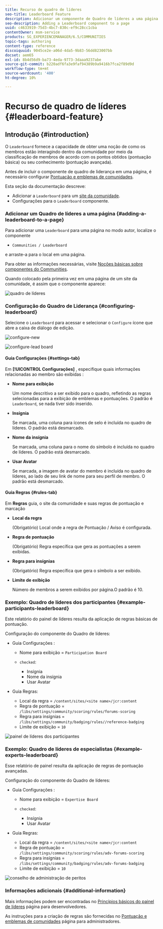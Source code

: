 ```yaml
---
title: Recurso de quadro de líderes
seo-title: Leaderboard Feature
description: Adicionar um componente de Quadro de líderes a uma página
seo-description: Adding a Leaderboard component to a page
uuid: c4633919-75d3-4bc7-830c-ef9c28cc1cba
contentOwner: msm-service
products: SG_EXPERIENCEMANAGER/6.5/COMMUNITIES
topic-tags: authoring
content-type: reference
discoiquuid: 9045ce2e-a06d-4da5-9b83-56dd823007bb
docset: aem65
exl-id: 8b4d56d9-ba73-4eda-9773-3daaa9237abe
source-git-commit: b220adf6fa3e9faf94389b9a9416b7fca2f89d9d
workflow-type: tm+mt
source-wordcount: '400'
ht-degree: 10%

---
```


# Recurso de quadro de líderes {#leaderboard-feature}

## Introdução {#introduction}

O `Leaderboard` fornece a capacidade de obter uma noção de como os membros estão interagindo dentro da comunidade por meio da classificação de membros de acordo com os pontos obtidos (pontuação básica) ou seu conhecimento (pontuação avançada).

Antes de incluir o componente de quadro de liderança em uma página, é necessário configurar [Pontuação e emblemas de comunidades](/help/communities/implementing-scoring.md).

Esta seção da documentação descreve:

* Adicionar a `Leaderboard` para um [site da comunidade](/help/communities/overview.md#community-sites).
* Configurações para o `Leaderboard` componente.

### Adicionar um Quadro de líderes a uma página {#adding-a-leaderboard-to-a-page}

Para adicionar uma `Leaderboard` para uma página no modo autor, localize o componente

* `Communities / Leaderboard`

e arraste-a para o local em uma página.

Para obter as informações necessárias, visite [Noções básicas sobre componentes do Communities](/help/communities/basics.md).

Quando colocado pela primeira vez em uma página de um site da comunidade, é assim que o componente aparece:

![quadro de líderes](assets/leaderboard.png)

### Configuração do Quadro de Liderança {#configuring-leaderboard}

Selecione o `Leaderboard` para acessar e selecionar o `Configure` ícone que abre a caixa de diálogo de edição.

![configure-new](assets/configure-new.png)

![configure-lead board](assets/configure-leaderboard.png)

#### Guia Configurações {#settings-tab}

Em **[!UICONTROL Configurações]** , especifique quais informações relacionadas ao membro são exibidas :

* **Nome para exibição**

   Um nome descritivo a ser exibido para o quadro, refletindo as regras selecionadas para a exibição de emblemas e pontuações.
O padrão é `Leaderboard`, se nada tiver sido inserido.

* **Insígnia**

   Se marcada, uma coluna para ícones de selo é incluída no quadro de líderes.
O padrão está desmarcado.

* **Nome da insígnia**

   Se marcada, uma coluna para o nome do símbolo é incluída no quadro de líderes.
O padrão está desmarcado.

* **Usar Avatar**

   Se marcada, a imagem de avatar do membro é incluída no quadro de líderes, ao lado de seu link de nome para seu perfil de membro.
O padrão está desmarcado.

#### Guia Regras {#rules-tab}

Em **Regras** guia, o site da comunidade e suas regras de pontuação e marcação

* **Local da regra**

   (Obrigatório) Local onde a regra de Pontuação / Aviso é configurada.

* **Regra de pontuação**

   (Obrigatório) Regra específica que gera as pontuações a serem exibidas.

* **Regra para insígnias**

   (Obrigatório) Regra específica que gera o símbolo a ser exibido.

* **Limite de exibição**

   Número de membros a serem exibidos por página.O padrão é 10.

### Exemplo: Quadro de líderes dos participantes {#example-participants-leaderboard}

Este relatório do painel de líderes resulta da aplicação de regras básicas de pontuação.

Configuração do componente do Quadro de líderes:

* Guia Configurações :

   * Nome para exibição = `Participation Board`
   * `checked`:

      * Insígnia
      * Nome da insígnia
      * Usar Avatar

* Guia Regras:

   * Local da regra = `/content/sites/<site name>/jcr:content`
   * Regra de pontuação = `/libs/settings/community/scoring/rules/forums-scoring`
   * Regra para insígnias = `/libs/settings/community/badging/rules//reference-badging`
   * Limite de exibição = `10`

![painel de líderes dos participantes](assets/participants-leaderboard.png)

### Exemplo: Quadro de líderes de especialistas {#example-experts-leaderboard}

Esse relatório de painel resulta da aplicação de regras de pontuação avançadas.

Configuração do componente do Quadro de líderes:

* Guia Configurações :

   * Nome para exibição = `Expertise Board`
   * `checked`:

      * Insígnia
      * Usar Avatar

* Guia Regras:

   * Local da regra = `/content/sites/<site name>/jcr:content`
   * Regra de pontuação = `/libs/settings/community/scoring/rules/adv-forums-scoring`
   * Regra para insígnias = `/libs/settings/community/badging/rules/adv-forums-badging`
   * Limite de exibição = `10`

![conselho de administração de peritos](assets/experts-leaderboard.png)

### Informações adicionais {#additional-information}

Mais informações podem ser encontradas no [Princípios básicos do painel de líderes](/help/communities/leaderboard.md) página para desenvolvedores.

As instruções para a criação de regras são fornecidas no [Pontuação e emblemas de comunidades](/help/communities/implementing-scoring.md) página para administradores.
